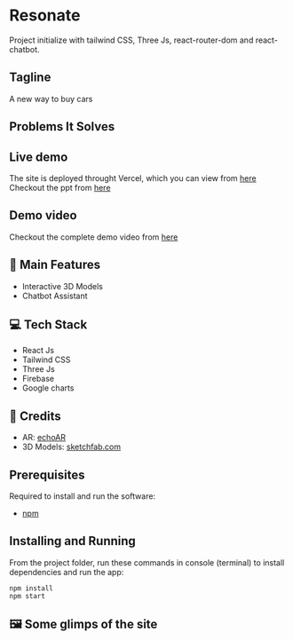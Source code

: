 # Resonate

Project initialize with tailwind CSS, Three Js, react-router-dom and react-chatbot.

## Tagline

A  new way to buy cars

## Problems It Solves

## Live demo

The site is deployed throught Vercel, which you can view from [here]()  
Checkout the ppt from [here](n)

## Demo video

Checkout the complete demo video from [here]()

## 🚀 Main Features

- Interactive 3D Models
- Chatbot Assistant

## 💻 Tech Stack

- React Js
- Tailwind CSS
- Three Js
- Firebase
- Google charts

## 🤝 Credits

- AR: [echoAR](https://www.echoar.xyz/)
- 3D Models: [sketchfab.com](https://sketchfab.com)

## Prerequisites

Required to install and run the software:

- [npm](https://www.npmjs.com/get-npm)

## Installing and Running

From the project folder, run these commands in console (terminal) to install dependencies and run the app:

```
npm install
npm start
```

## 🖼️ Some glimps of the site
